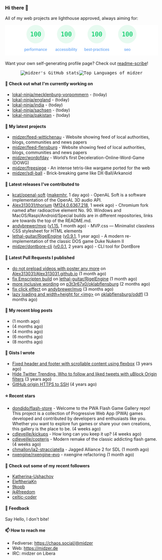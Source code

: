 ### Hi there 👋

All of my web projects are lighthouse approved, always aiming for:

<p align="center">
  <kbd><img src="https://github.com/midzer/midzer/blob/master/lighthouse.svg" alt="Lighthouse score 100s"></kbd>
</p>

Want your own self-generating profile page? Check out [readme-scribe](https://github.com/muesli/readme-scribe)!

<p align="center">
  <kbd><img src="https://github-readme-stats.vercel.app/api?username=midzer&show_icons=true&hide_title=true&hide_border=true&theme=tokyonight" alt="midzer's GitHub stats"><img height="165" src="https://github-readme-stats.vercel.app/api/top-langs/?username=midzer&layout=compact&langs_count=8&hide_border=true&theme=tokyonight" alt="Top Languages of midzer"></kbd>
</p>

#### 👷 Check out what I'm currently working on

- [lokal-ninja/mecklenburg-vorpommern](https://github.com/lokal-ninja/mecklenburg-vorpommern) -  (today)
- [lokal-ninja/england](https://github.com/lokal-ninja/england) -  (today)
- [lokal-ninja/india](https://github.com/lokal-ninja/india) -  (today)
- [lokal-ninja/sachsen](https://github.com/lokal-ninja/sachsen) -  (today)
- [lokal-ninja/pakistan](https://github.com/lokal-ninja/pakistan) -  (today)

#### 🌱 My latest projects

- [midzer/feed-wittichenau](https://github.com/midzer/feed-wittichenau) - Website showing feed of local authorities, blogs, communities and news papers
- [midzer/feed-flensburg](https://github.com/midzer/feed-flensburg) - Website showing feed of local authorities, blogs, communities and news papers
- [midzer/wordofday](https://github.com/midzer/wordofday) - World’s first Deceleration-Online-Word-Game (DOWG)
- [midzer/freesiege](https://github.com/midzer/freesiege) - An intense tetris-like wargame ported for the web
- [midzer/sdl-ball](https://github.com/midzer/sdl-ball) - Brick-breaking game like DX-Ball/Arkanoid

#### 🔭 Latest releases I've contributed to

- [kcat/openal-soft](https://github.com/kcat/openal-soft) ([makemhr](https://github.com/kcat/openal-soft/releases/tag/makemhr), 1 day ago) - OpenAL Soft is a software implementation of the OpenAL 3D audio API.
- [Alex313031/thorium](https://github.com/Alex313031/thorium) ([M124.0.6367.218](https://github.com/Alex313031/thorium/releases/tag/M124.0.6367.218), 1 week ago) - Chromium fork named after radioactive element No. 90. Windows and MacOS/Raspi/Android/Special builds are in different repositories, links are towards the top of the README.md.
- [andybrewer/mvp](https://github.com/andybrewer/mvp) ([v1.15](https://github.com/andybrewer/mvp/releases/tag/v1.15), 1 month ago) - MVP.css — Minimalist classless CSS stylesheet for HTML elements
- [lethal-guitar/RigelEngine](https://github.com/lethal-guitar/RigelEngine) ([v0.9.1](https://github.com/lethal-guitar/RigelEngine/releases/tag/v0.9.1), 1 year ago) - A modern re-implementation of the classic DOS game Duke Nukem II
- [midzer/dontbore-cli](https://github.com/midzer/dontbore-cli) ([v0.0.1](https://github.com/midzer/dontbore-cli/releases/tag/v0.0.1), 2 years ago) - CLI tool for DontBore

#### 🔨 Latest Pull Requests I published

- [do not preload videos with poster any more](https://github.com/Alex313031/Alex313031.github.io/pull/26) on [Alex313031/Alex313031.github.io](https://github.com/Alex313031/Alex313031.github.io) (1 month ago)
- [fix Emscripten build](https://github.com/lethal-guitar/RigelEngine/pull/921) on [lethal-guitar/RigelEngine](https://github.com/lethal-guitar/RigelEngine) (1 month ago)
- [more inclusive wording](https://github.com/p3t3r67x0/oklabflensburg/pull/1) on [p3t3r67x0/oklabflensburg](https://github.com/p3t3r67x0/oklabflensburg) (2 months ago)
- [fix click effect](https://github.com/andybrewer/mvp/pull/112) on [andybrewer/mvp](https://github.com/andybrewer/mvp) (3 months ago)
- [lazy loading and width&#43;height for &lt;img&gt;](https://github.com/oklabflensburg/oddfl/pull/2) on [oklabflensburg/oddfl](https://github.com/oklabflensburg/oddfl) (3 months ago)

#### 📜 My recent blog posts

- [](https://midzer.de/porting-games-for-the-web-with-emscripten) (1 month ago)
- [](https://midzer.de/kaiserschmarrn) (4 months ago)
- [](https://midzer.de/the-future-is-remix) (4 months ago)
- [](https://midzer.de/obatzda) (6 months ago)
- [](https://midzer.de/how-to-disrupt-an-online-conversation-legally) (8 months ago)

#### 📓 Gists I wrote

- [Fixed header and footer with scrollable content using flexbox](https://gist.github.com/3893ce8c0bec6f805ec1a7bb3269775d) (3 years ago)
- [Hide Twitter Trending, Who to follow and liked tweets with uBlock Origin filters](https://gist.github.com/1afc39bdf5adbfe0020d1c2212b76b87) (3 years ago)
- [GitHub origin HTTPS to SSH](https://gist.github.com/3ceba8ad7d956e02d9e920b121d8d059) (4 years ago)

#### ⭐ Recent stars

- [dondido/flash-store](https://github.com/dondido/flash-store) - Welcome to the PWA Flash Game Gallery repo! This project is a collection of Progressive Web App (PWA) games developed and contributed by developers and enthusiasts like you. Whether you want to explore fun games or share your own creations, this gallery is the place to be. (4 weeks ago)
- [cdleveille/kickups](https://github.com/cdleveille/kickups) - How long can you keep it up? (4 weeks ago)
- [cdleveille/copterjs](https://github.com/cdleveille/copterjs) - Modern remake of the classic addicting flash game. (4 weeks ago)
- [chmallon/ja2-stracciatella](https://github.com/chmallon/ja2-stracciatella) - Jagged Alliance 2 for SDL (1 month ago)
- [nxengine/nxengine-evo](https://github.com/nxengine/nxengine-evo) - nxengine refactoring (1 month ago)

#### 👯 Check out some of my recent followers

- [Katherina-Ushachov](https://github.com/Katherina-Ushachov)
- [EleftheriaKn](https://github.com/EleftheriaKn)
- [9kopb](https://github.com/9kopb)
- [jk4freedom](https://github.com/jk4freedom)
- [celtic-coder](https://github.com/celtic-coder)

#### 💬 Feedback

Say Hello, I don't bite!

#### 📫 How to reach me

- Fediverse: https://chaos.social/@midzer
- Web: https://midzer.de
- IRC: midzer on Libera
